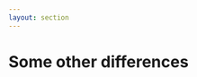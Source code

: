 ```yaml
---
layout: section
---
```


# Some other differences

<!-- 
- The resulting differences
  - Destroying resources
  - Ease of refactoring
  - Multi tool
- Some remaining details
  - Language features
  - VS Code integration
- Statements not always true
  - Bicep is fine unless you do multi-cloud
  - Everything is supported "out of the box" in Bicep 
-->
